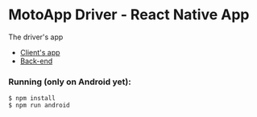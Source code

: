 # MotoApp Driver - React Native App

The driver's app

* [Client's app](https://github.com/mdelclaro/motoapp-mobile)
* [Back-end](https://github.com/mdelclaro/motoapp-backend)

### Running (only on Android yet):
``` 
$ npm install 
$ npm run android
```
